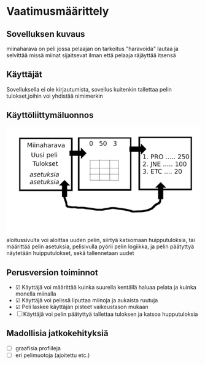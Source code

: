 # Vaatimusmäärittely  
## Sovelluksen kuvaus
miinaharava on peli jossa pelaajan on tarkoitus "haravoida" lautaa ja selvittää missä miinat sijaitsevat ilman että pelaaja räjäyttää itsensä  

## Käyttäjät  
Sovelluksella ei ole kirjautumista, sovellus kuitenkin tallettaa pelin tulokset,joihin voi yhdistää nimimerkin  

## Käyttöliittymäluonnos  
![Luonnos](/Projekti_miinaharava/Dokumentaatio/Kuvaus.png)   
aloitussivulta voi aloittaa uuden pelin, siirtyä katsomaan huipputuloksia, tai määrittää pelin asetuksia, pelisivulla pyörii pelin logiikka, ja pelin päätyttyä näytetään huipputulokset, sekä tallennetaan uudet  

## Perusversion toiminnot

- &#9745; Käyttäjä voi määrittää kuinka suurella kentällä haluaa pelata ja kuinka monella miinalla 
- &#9745; Käyttäjä voi pelissä liputtaa miinoja ja aukaista ruutuja
- &#9745; Peli laskee käyttäjän pisteet vaikeustason mukaan
- &#9744; Käyttäjä voi pelin päätyttyä tallettaa tuloksen ja katsoa hupputuloksia


## Madollisia jatkokehityksiä
- &#9744; graafisia profiileja 
- &#9744; eri pelimuotoja (ajoitettu etc.)
